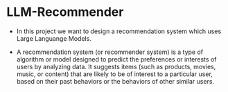 # LLM-Recommender

- In this project we want to design a recommendation system which uses Large Languange Models. 

- A recommendation system (or recommender system) is a type of algorithm or model designed to predict the preferences or interests of users by analyzing data. It suggests items (such as products, movies, music, or content) that are likely to be of interest to a particular user, based on their past behaviors or the behaviors of other similar users.
